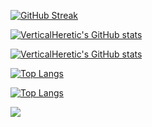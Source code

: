 [![GitHub Streak](https://streak-stats.demolab.com/?user=VerticalHeretic)](https://git.io/streak-stats)

[![VerticalHeretic's GitHub stats](https://github-readme-stats.vercel.app/api?username=VerticalHeretic&show_icons=true&theme=catppuccin_mocha)](https://github.com/anuraghazra/github-readme-stats#gh-dark-mode-only)

[![VerticalHeretic's GitHub stats](https://github-readme-stats.vercel.app/api?username=VerticalHeretic&show_icons=true&theme=catppuccin_latte )](https://github.com/anuraghazra/github-readme-stats#gh-light-mode-only)

[![Top Langs](https://github-readme-stats.vercel.app/api/top-langs/?username=VerticalHeretic&hide=jupyter%20notebook&theme=catppuccin_mocha)](https://github.com/anuraghazra/github-readme-stats#gh-dark-mode-only)

[![Top Langs](https://github-readme-stats.vercel.app/api/top-langs/?username=VerticalHeretic&hide=jupyter%20notebook&theme=catppuccin_latte )](https://github.com/anuraghazra/github-readme-stats#gh-light-mode-only)

[![](https://visitcount.itsvg.in/api?id=VerticalHeretic&label=Profile%20Views&color=12&icon=5&pretty=true)](https://visitcount.itsvg.in)

<!--
**VerticalHeretic/VerticalHeretic** is a ✨ _special_ ✨ repository because its `README.md` (this file) appears on your GitHub profile.

Here are some ideas to get you started:

- 🔭 I’m currently working on ...
- 🌱 I’m currently learning ...
- 👯 I’m looking to collaborate on ...
- 🤔 I’m looking for help with ...
- 💬 Ask me about ...
- 📫 How to reach me: ...
- 😄 Pronouns: ...
- ⚡ Fun fact: ...
-->
